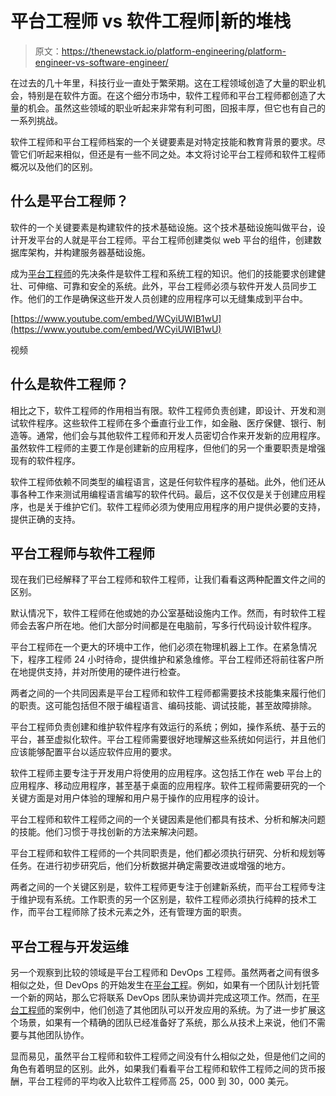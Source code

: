 # 平台工程师 vs 软件工程师|新的堆栈

> 原文：<https://thenewstack.io/platform-engineering/platform-engineer-vs-software-engineer/>

在过去的几十年里，科技行业一直处于繁荣期。这在工程领域创造了大量的职业机会，特别是在软件方面。在这个细分市场中，软件工程师和平台工程师都创造了大量的机会。虽然这些领域的职业听起来非常有利可图，回报丰厚，但它也有自己的一系列挑战。

软件工程师和平台工程师档案的一个关键要素是对特定技能和教育背景的要求。尽管它们听起来相似，但还是有一些不同之处。本文将讨论平台工程师和软件工程师概况以及他们的区别。

## 什么是平台工程师？

软件的一个关键要素是构建软件的技术基础设施。这个技术基础设施叫做平台，设计开发平台的人就是平台工程师。平台工程师创建类似 web 平台的组件，创建数据库架构，并构建服务器基础设施。

成为[平台工程师](https://thenewstack.io/devops-is-dead-embrace-platform-engineering/)的先决条件是软件工程和系统工程的知识。他们的技能要求创建健壮、可伸缩、可靠和安全的系统。此外，平台工程师必须与软件开发人员同步工作。他们的工作是确保这些开发人员创建的应用程序可以无缝集成到平台中。

[https://www.youtube.com/embed/WCyiUWIB1wU](https://www.youtube.com/embed/WCyiUWIB1wU)

视频

## 什么是软件工程师？

相比之下，软件工程师的作用相当有限。软件工程师负责创建，即设计、开发和测试软件程序。这些软件工程师在多个垂直行业工作，如金融、医疗保健、银行、制造等。通常，他们会与其他软件工程师和开发人员密切合作来开发新的应用程序。虽然软件工程师的主要工作是创建新的应用程序，但他们的另一个重要职责是增强现有的软件程序。

软件工程师依赖不同类型的编程语言，这是任何软件程序的基础。此外，他们还从事各种工作来测试用编程语言编写的软件代码。最后，这不仅仅是关于创建应用程序，也是关于维护它们。软件工程师必须为使用应用程序的用户提供必要的支持，提供正确的支持。

## 平台工程师与软件工程师

现在我们已经解释了平台工程师和软件工程师，让我们看看这两种配置文件之间的区别。

默认情况下，软件工程师在他或她的办公室基础设施内工作。然而，有时软件工程师会去客户所在地。他们大部分时间都是在电脑前，写多行代码设计软件程序。

平台工程师在一个更大的环境中工作，他们必须在物理机器上工作。在紧急情况下，程序工程师 24 小时待命，提供维护和紧急维修。平台工程师还将前往客户所在地提供支持，并对所使用的硬件进行检查。

两者之间的一个共同因素是平台工程师和软件工程师都需要技术技能集来履行他们的职责。这可能包括但不限于编程语言、编码技能、调试技能，甚至故障排除。

平台工程师负责创建和维护软件程序有效运行的系统；例如，操作系统、基于云的平台，甚至虚拟化软件。平台工程师需要很好地理解这些系统如何运行，并且他们应该能够配置平台以适应软件应用的要求。

软件工程师主要专注于开发用户将使用的应用程序。这包括工作在 web 平台上的应用程序、移动应用程序，甚至基于桌面的应用程序。软件工程师需要研究的一个关键方面是对用户体验的理解和用户易于操作的应用程序的设计。

平台工程师和软件工程师之间的一个关键因素是他们都具有技术、分析和解决问题的技能。他们习惯于寻找创新的方法来解决问题。

平台工程师和软件工程师的一个共同职责是，他们都必须执行研究、分析和规划等任务。在进行初步研究后，他们分析数据并确定需要改进或增强的地方。

两者之间的一个关键区别是，软件工程师更专注于创建新系统，而平台工程师专注于维护现有系统。工作职责的另一个区别是，软件工程师必须执行纯粹的技术工作，而平台工程师除了技术元素之外，还有管理方面的职责。

## 平台工程与开发运维

另一个观察到比较的领域是平台工程师和 DevOps 工程师。虽然两者之间有很多相似之处，但 DevOps 的开始发生在[平台工程](https://thenewstack.io/platform-engineering-what-is-it-and-who-does-it/)。例如，如果有一个团队计划托管一个新的网站，那么它将联系 DevOps 团队来协调并完成这项工作。然而，在[平台工程师](https://www.cognixia.com/blog/is-platform-engineering-the-same-as-devops/)的案例中，他们创造了其他团队可以开发应用的系统。为了进一步扩展这个场景，如果有一个精确的团队已经准备好了系统，那么从技术上来说，他们不需要与其他团队协作。

显而易见，虽然平台工程师和软件工程师之间没有什么相似之处，但是他们之间的角色有着明显的区别。此外，如果我们看看平台工程师和软件工程师之间的货币报酬，平台工程师的平均收入比软件工程师高 25，000 到 30，000 美元。

<svg xmlns:xlink="http://www.w3.org/1999/xlink" viewBox="0 0 68 31" version="1.1"><title>Group</title> <desc>Created with Sketch.</desc></svg>